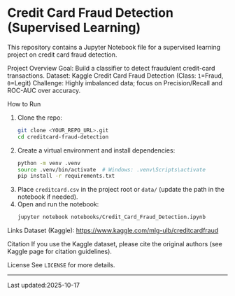 # Credit Card Fraud Detection (Supervised Learning)

This repository contains a Jupyter Notebook file for a supervised learning project on credit card fraud detection. 

Project Overview
Goal: Build a classifier to detect fraudulent credit-card transactions.
Dataset:  Kaggle Credit Card Fraud Detection (Class: `1`=Fraud, `0`=Legit)
Challenge:  Highly imbalanced data; focus on Precision/Recall and ROC-AUC over accuracy.

 

How to Run
1. Clone the repo:
   ```bash
   git clone <YOUR_REPO_URL>.git
   cd creditcard-fraud-detection
   ```
2. Create a virtual environment and install dependencies:
   ```bash
   python -m venv .venv
   source .venv/bin/activate  # Windows: .venv\Scripts\activate
   pip install -r requirements.txt
   ```
3. Place `creditcard.csv` in the project root or `data/` (update the path in the notebook if needed).
4. Open and run the notebook:
   ```bash
   jupyter notebook notebooks/Credit_Card_Fraud_Detection.ipynb
   ```

 

Links
Dataset (Kaggle): https://www.kaggle.com/mlg-ulb/creditcardfraud


 Citation
If you use the Kaggle dataset, please cite the original authors (see Kaggle page for citation guidelines).

License
See `LICENSE` for more details.

---

Last updated:2025-10-17
